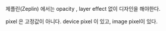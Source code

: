 제플린(Zeplin) 에서는 opacity , layer effect 없이 디자인을 해야한다.

pixel 은 고정값이 아니다.
device pixel 이 있고,
image pixel이 있다.
